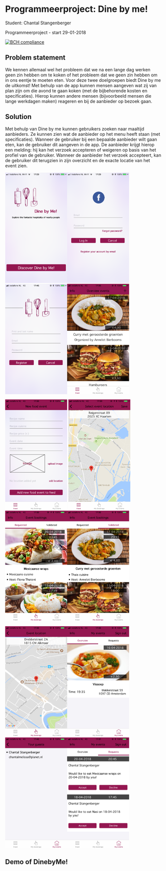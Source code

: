 # Programmeerproject: Dine by me!

Student: Chantal Stangenberger

Programmeerproject - start 29-01-2018

[![BCH compliance](https://bettercodehub.com/edge/badge/ChantalStangenberger/Programmeerproject?branch=master)](https://bettercodehub.com/)

## Problem statement
We kennen allemaal wel het probleem dat we na een lange dag werken geen zin hebben om te koken of het probleem dat we geen zin hebben om in ons eentje te moeten eten. Voor deze twee doelgroepen biedt Dine by me de uitkomst! Met behulp van de app kunnen mensen aangeven wat zij van plan zijn om die avond te gaan koken (met de bijbehorende kosten en specificaties). Hierop kunnen andere mensen (bijvoorbeeld mensen die lange werkdagen maken) reageren en bij de aanbieder op bezoek gaan. 

## Solution
Met behulp van Dine by me kunnen gebruikers zoeken naar maaltijd aanbieders. Ze kunnen zien wat de aanbieder op het menu heeft staan (met specificaties). Wanneer de gebruiker bij een bepaalde aanbieder wilt gaan eten, kan de gebruiker dit aangeven in de app. De aanbieder krijgt hierop een melding: hij kan het verzoek accepteren of weigeren op basis van het profiel van de gebruiker. Wanneer de aanbieder het verzoek accepteert, kan de gebruiker dit terugzien in zijn overzicht en de exacte locatie van het event zien. 

<img src=https://github.com/ChantalStangenberger/Programmeerproject/blob/master/doc/Homescreen.PNG width="200"><img src=https://github.com/ChantalStangenberger/Programmeerproject/blob/master/doc/Login:Facebooklogin.PNG width="200"><img src=https://github.com/ChantalStangenberger/Programmeerproject/blob/master/doc/Signup.PNG width="200"><img src=https://github.com/ChantalStangenberger/Programmeerproject/blob/master/doc/Homefeed.PNG width="200">

<img src=https://github.com/ChantalStangenberger/Programmeerproject/blob/master/doc/Addevent.PNG width="200">
<img src=https://github.com/ChantalStangenberger/Programmeerproject/blob/master/doc/Addeventlocation.PNG width="200"><img src=https://github.com/ChantalStangenberger/Programmeerproject/blob/master/doc/Requested.PNG width="200"><img src=https://github.com/ChantalStangenberger/Programmeerproject/blob/master/doc/Validated.PNG width="200">

<img src=https://github.com/ChantalStangenberger/Programmeerproject/blob/master/doc/LocationofValidated.PNG width="200"><img src=https://github.com/ChantalStangenberger/Programmeerproject/blob/master/doc/Overview.PNG width="200"><img src=https://github.com/ChantalStangenberger/Programmeerproject/blob/master/doc/Guests.PNG width="200"><img src=https://github.com/ChantalStangenberger/Programmeerproject/blob/master/doc/Requests.PNG width="200">

## Demo of DinebyMe!


